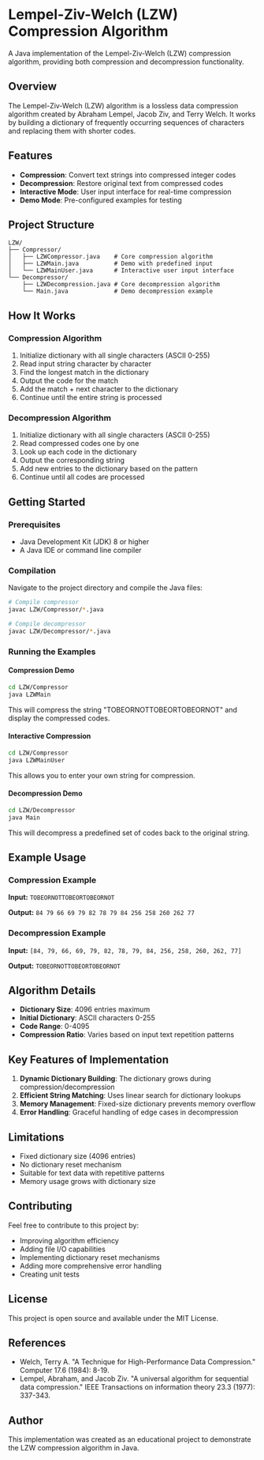 # Lempel-Ziv-Welch (LZW) Compression Algorithm

A Java implementation of the Lempel-Ziv-Welch (LZW) compression algorithm, providing both compression and decompression functionality.

## Overview

The Lempel-Ziv-Welch (LZW) algorithm is a lossless data compression algorithm created by Abraham Lempel, Jacob Ziv, and Terry Welch. It works by building a dictionary of frequently occurring sequences of characters and replacing them with shorter codes.

## Features

- **Compression**: Convert text strings into compressed integer codes
- **Decompression**: Restore original text from compressed codes
- **Interactive Mode**: User input interface for real-time compression
- **Demo Mode**: Pre-configured examples for testing

## Project Structure

```
LZW/
├── Compressor/
│   ├── LZWCompressor.java    # Core compression algorithm
│   ├── LZWMain.java          # Demo with predefined input
│   └── LZWMainUser.java      # Interactive user input interface
└── Decompressor/
    ├── LZWDecompression.java # Core decompression algorithm
    └── Main.java             # Demo decompression example
```

## How It Works

### Compression Algorithm
1. Initialize dictionary with all single characters (ASCII 0-255)
2. Read input string character by character
3. Find the longest match in the dictionary
4. Output the code for the match
5. Add the match + next character to the dictionary
6. Continue until the entire string is processed

### Decompression Algorithm
1. Initialize dictionary with all single characters (ASCII 0-255)
2. Read compressed codes one by one
3. Look up each code in the dictionary
4. Output the corresponding string
5. Add new entries to the dictionary based on the pattern
6. Continue until all codes are processed

## Getting Started

### Prerequisites
- Java Development Kit (JDK) 8 or higher
- A Java IDE or command line compiler

### Compilation

Navigate to the project directory and compile the Java files:

```bash
# Compile compressor
javac LZW/Compressor/*.java

# Compile decompressor
javac LZW/Decompressor/*.java
```

### Running the Examples

#### Compression Demo
```bash
cd LZW/Compressor
java LZWMain
```
This will compress the string "TOBEORNOTTOBEORTOBEORNOT" and display the compressed codes.

#### Interactive Compression
```bash
cd LZW/Compressor
java LZWMainUser
```
This allows you to enter your own string for compression.

#### Decompression Demo
```bash
cd LZW/Decompressor
java Main
```
This will decompress a predefined set of codes back to the original string.

## Example Usage

### Compression Example
**Input:** `TOBEORNOTTOBEORTOBEORNOT`

**Output:** `84 79 66 69 79 82 78 79 84 256 258 260 262 77`

### Decompression Example
**Input:** `[84, 79, 66, 69, 79, 82, 78, 79, 84, 256, 258, 260, 262, 77]`

**Output:** `TOBEORNOTTOBEORTOBEORNOT`

## Algorithm Details

- **Dictionary Size**: 4096 entries maximum
- **Initial Dictionary**: ASCII characters 0-255
- **Code Range**: 0-4095
- **Compression Ratio**: Varies based on input text repetition patterns

## Key Features of Implementation

1. **Dynamic Dictionary Building**: The dictionary grows during compression/decompression
2. **Efficient String Matching**: Uses linear search for dictionary lookups
3. **Memory Management**: Fixed-size dictionary prevents memory overflow
4. **Error Handling**: Graceful handling of edge cases in decompression

## Limitations

- Fixed dictionary size (4096 entries)
- No dictionary reset mechanism
- Suitable for text data with repetitive patterns
- Memory usage grows with dictionary size

## Contributing

Feel free to contribute to this project by:
- Improving algorithm efficiency
- Adding file I/O capabilities
- Implementing dictionary reset mechanisms
- Adding more comprehensive error handling
- Creating unit tests

## License

This project is open source and available under the MIT License.

## References

- Welch, Terry A. "A Technique for High-Performance Data Compression." Computer 17.6 (1984): 8-19.
- Lempel, Abraham, and Jacob Ziv. "A universal algorithm for sequential data compression." IEEE Transactions on information theory 23.3 (1977): 337-343.

## Author

This implementation was created as an educational project to demonstrate the LZW compression algorithm in Java.
